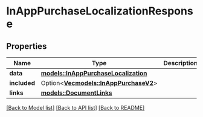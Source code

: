 # InAppPurchaseLocalizationResponse

## Properties

Name | Type | Description | Notes
------------ | ------------- | ------------- | -------------
**data** | [**models::InAppPurchaseLocalization**](InAppPurchaseLocalization.md) |  | 
**included** | Option<[**Vec<models::InAppPurchaseV2>**](InAppPurchaseV2.md)> |  | [optional]
**links** | [**models::DocumentLinks**](DocumentLinks.md) |  | 

[[Back to Model list]](../README.md#documentation-for-models) [[Back to API list]](../README.md#documentation-for-api-endpoints) [[Back to README]](../README.md)


